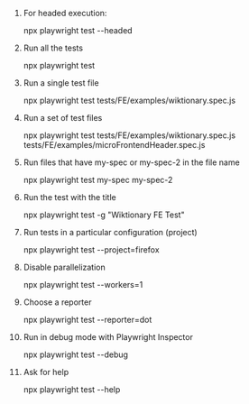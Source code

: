 1. For headed execution:

    npx playwright test --headed

2. Run all the tests

    npx playwright test

3. Run a single test file

    npx playwright test tests/FE/examples/wiktionary.spec.js

4. Run a set of test files

    npx playwright test tests/FE/examples/wiktionary.spec.js tests/FE/examples/microFrontendHeader.spec.js

5. Run files that have my-spec or my-spec-2 in the file name

    npx playwright test my-spec my-spec-2

6. Run the test with the title

    npx playwright test -g "Wiktionary FE Test"

7. Run tests in a particular configuration (project)

    npx playwright test --project=firefox

8. Disable parallelization

    npx playwright test --workers=1

9. Choose a reporter

    npx playwright test --reporter=dot

10. Run in debug mode with Playwright Inspector

    npx playwright test --debug

11. Ask for help

    npx playwright test --help

